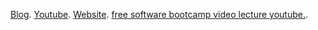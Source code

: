 [Blog](https://leonnoel.com/blog/100devs/).
[Youtube](https://www.youtube.com/@learnwithleon/playlists).
[Website](https://leonnoel.com/100devs/).
[free software bootcamp video lecture youtube.](https://www.youtube.com/playlist?list=PLBf-QcbaigsKwq3k2YEBQS17xUwfOA3O3).

